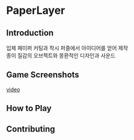# PaperLayer

## Introduction
입체 페이퍼 커팅과 착시 퍼즐에서 아이디어를 얻어 제작       
종이 질감의 오브젝트와 몽환적인 디자인과 사운드

## Game Screenshots
[video]()

## How to Play

## Contributing

